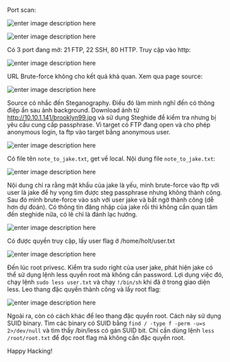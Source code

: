﻿Port scan:

![enter image description here](https://imgur.com/CbfW04f.png)

![enter image description here](https://imgur.com/5L8cAxv.png)

Có 3 port đang mở: 21 FTP, 22 SSH, 80 HTTP.  Truy cập vào http:

![enter image description here](https://imgur.com/EVPix5O.png)

URL Brute-force không cho kết quả khả quan. Xem qua page source:

![enter image description here](https://imgur.com/I04MdDH.png)

Source có nhắc đến Steganography. Điều đó làm mình nghĩ đến có thông điệp ẩn sau ảnh background. Download ảnh từ http://10.10.1.141/brooklyn99.jpg và sử dụng Steghide để kiểm tra nhưng bị yêu cầu cung cấp passphrase. Vì target có FTP đang open và cho phép anonymous login, ta ftp vào target bằng anonymous user.

![enter image description here](https://imgur.com/DrZmDaA.png)

Có file tên `note_to_jake.txt`, get về local. Nội dung file `note_to_jake.txt`:

![enter image description here](https://imgur.com/rbushIG.png)

Nội dung chỉ ra rằng mật khẩu của jake là yếu, mình brute-force vào ftp với user là jake để hy vọng tìm được steg passphrase nhưng không thành công. Sau đó mình brute-force vào ssh với user jake và bất ngờ thành công (dễ hơn dự đoán). Có thông tin đăng nhập của jake rồi thì không cần quan tâm đến steghide nữa, có lẽ chỉ là đánh lạc hướng.

![enter image description here](https://imgur.com/IRprvVs.png)

Có được quyền truy cập, lấy user flag ở /home/holt/user.txt

![enter image description here](https://imgur.com/0y7kQio.png)

Đến lúc root privesc. Kiểm tra sudo right của user jake, phát hiện jake có thể sử dụng lệnh less quyền root mà không cần password. Lợi dụng việc đó, chạy lệnh `sudo less user.txt` và chạy `!/bin/sh` khi đã ở trong giao diện less. Leo thang đặc quyền thành công và lấy root flag:

![enter image description here](https://imgur.com/4FlQFow.png)

Ngoài ra, còn có cách khác để leo thang đặc quyền root. Cách này sử dụng SUID binary. Tìm các binary có SUID bằng `find / -type f -perm -u=s 2>/dev/null` và tìm thấy /bin/less có gán SUID bit. Chỉ cần dùng lệnh `less /root/root.txt` để đọc root flag mà không cần đặc quyền root.

Happy Hacking!
